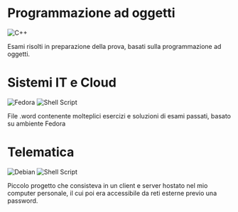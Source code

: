 # Programmazione ad oggetti
![C++](https://img.shields.io/badge/c++-%2300599C.svg?style=for-the-badge&logo=c%2B%2B&logoColor=white)

Esami risolti in preparazione della prova, basati sulla programmazione ad oggetti.



# Sistemi IT e Cloud
![Fedora](https://img.shields.io/badge/Fedora-294172?style=for-the-badge&logo=fedora&logoColor=white)
![Shell Script](https://img.shields.io/badge/shell_script-%23121011.svg?style=for-the-badge&logo=gnu-bash&logoColor=white)

File .word contenente molteplici esercizi e soluzioni di esami passati, basato su ambiente Fedora



# Telematica
![Debian](https://img.shields.io/badge/Debian-D70A53?style=for-the-badge&logo=debian&logoColor=white)
![Shell Script](https://img.shields.io/badge/shell_script-%23121011.svg?style=for-the-badge&logo=gnu-bash&logoColor=white)

Piccolo progetto che consisteva in un client e server hostato nel mio computer personale, il cui poi era accessibile da reti esterne previo una password.
